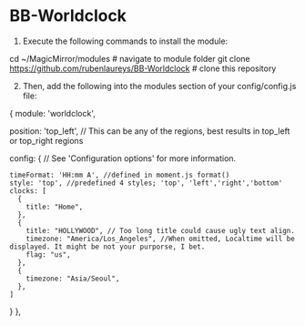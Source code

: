# BB-Worldclock

1. Execute the following commands to install the module:

cd ~/MagicMirror/modules # navigate to module folder
git clone https://github.com/rubenlaureys/BB-Worldclock # clone this repository

2. Then, add the following into the modules section of your config/config.js file:

{
  module: 'worldclock',
  
  position: 'top_left', // This can be any of the regions, best results in top_left or top_right regions
  
  config: {
    // See 'Configuration options' for more information.

    timeFormat: 'HH:mm A', //defined in moment.js format()
    style: 'top', //predefined 4 styles; 'top', 'left','right','bottom'
    clocks: [
      {
        title: "Home",
      },
      {
        title: "HOLLYWOOD", // Too long title could cause ugly text align.
        timezone: "America/Los_Angeles", //When omitted, Localtime will be displayed. It might be not your purporse, I bet.
        flag: "us",
      },
      {
        timezone: "Asia/Seoul",
      },
    ]
  }
},
